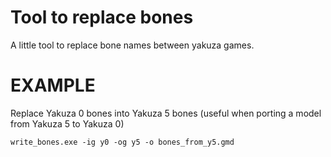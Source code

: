 # Tool to replace bones
A little tool to replace bone names between yakuza games.

# EXAMPLE

Replace Yakuza 0 bones into Yakuza 5 bones (useful when porting a model
from Yakuza 5 to Yakuza 0)

```
write_bones.exe -ig y0 -og y5 -o bones_from_y5.gmd
```
